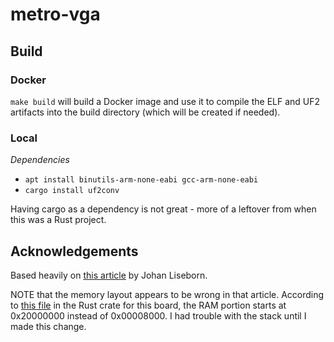 # metro-vga

## Build

### Docker

`make build` will build a Docker image and use it to compile the ELF and UF2 artifacts into the build directory (which will be created if needed).

### Local

*Dependencies*

* `apt install binutils-arm-none-eabi gcc-arm-none-eabi`
* `cargo install uf2conv`

Having cargo as a dependency is not great - more of a leftover from when this was a Rust project.

## Acknowledgements

Based heavily on [this article](https://castlerock.se/2019/10/forth-for-cortex-m4-part-i-blinkenlights/) by Johan Liseborn.

NOTE that the memory layout appears to be wrong in that article. According to [this file](https://github.com/atsamd-rs/atsamd/blob/efaa858/boards/metro_m4/memory.x) in the Rust crate for this board, the RAM portion starts at 0x20000000 instead of 0x00008000. I had trouble with the stack until I made this change.
